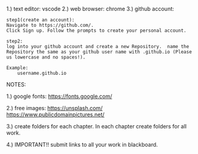 1.) text editor: vscode
2.) web browser: chrome
3.) github account:
    
    step1(create an account):
    Navigate to https://github.com/. 
    Click Sign up. Follow the prompts to create your personal account.

    step2:
    log into your github account and create a new Repository.  name the Repository the same as your github user name with .github.io (Please us lowercase and no spaces!).

    Example:
        username.github.io



NOTES:

1.) google fonts: https://fonts.google.com/

2.) free images:
    https://unsplash.com/
    https://www.publicdomainpictures.net/

3.) create folders for each chapter.  In each chapter create folders for all work.

4.) IMPORTANT!! submit links to all your work in blackboard.




